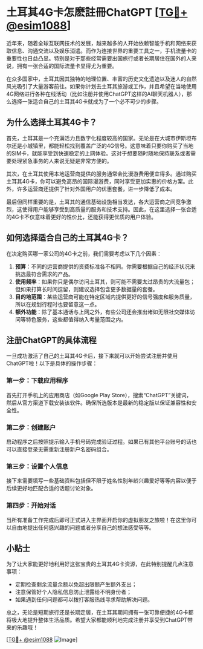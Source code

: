 # 土耳其4G卡怎麽註冊ChatGPT [[TG💪+ @esim1088](https://t.me/s/esim1088)]

近年来，随着全球互联网技术的发展，越来越多的人开始依赖智能手机和网络来获取信息、沟通交流以及娱乐消遣。而作为连接世界的重要工具之一，手机流量卡的重要性也日益凸显。特别是对于那些经常需要出国旅行或者长期居住在国外的人来说，拥有一张合适的国际流量卡显得尤为重要。

在众多国家中，土耳其因其独特的地理位置、丰富的历史文化遗迹以及迷人的自然风光吸引了大量游客前往。如果你计划去土耳其旅游或工作，并且希望在当地使用4G网络进行各种在线活动（比如注册并使用ChatGPT这样的AI聊天机器人），那么选择一张适合自己的土耳其4G卡就成为了一个必不可少的步骤。

## 为什么选择土耳其4G卡？

首先，土耳其是一个充满活力且数字化程度较高的国家。无论是在大城市伊斯坦布尔还是小城镇里，都能轻松找到覆盖广泛的4G信号。这意味着只要你购买了当地的SIM卡，就能享受到快速稳定的上网体验。这对于想要随时随地保持联系或者需要处理紧急事务的人来说无疑是非常方便的。

其次，在土耳其使用本地运营商提供的服务通常会比漫游费用便宜得多。通过购买土耳其4G卡，你可以避免高昂的国际漫游费，同时享受更加实惠的价格方案。此外，许多运营商还提供了针对外国用户的优惠套餐，进一步降低了成本。

最后但同样重要的是，土耳其的通信基础设施相当发达，各大运营商之间竞争激烈，这使得用户能够享受到高质量的服务和技术支持。因此，在这里选择一张合适的4G卡不仅意味着更好的性价比，还能获得更优质的用户体验。

## 如何选择适合自己的土耳其4G卡？

在决定购买哪一家公司的4G卡之前，我们需要考虑以下几个因素：

1. **预算**：不同的运营商提供的资费标准各不相同。你需要根据自己的经济状况来挑选最符合需求的产品。
2. **使用频率**：如果你只是偶尔访问土耳其，则可能不需要太过昂贵的大流量包；但如果打算长时间逗留，则建议选择包含更多数据量的套餐。
3. **目的地范围**：某些运营商可能在特定区域内提供更好的信号强度和服务质量，所以在规划行程时也要留意这一点。
4. **额外功能**：除了基本通话与上网之外，有些公司还会推出诸如无限社交媒体访问等特色服务，这些都值得纳入考量范围之内。

## 注册ChatGPT的具体流程

一旦成功激活了自己的土耳其4G卡后，接下来就可以开始尝试注册并使用ChatGPT啦！以下是具体的操作步骤：

### 第一步：下载应用程序
首先打开手机上的应用商店（如Google Play Store），搜索“ChatGPT”关键词，然后从官方渠道下载安装该软件。确保所选版本是最新的稳定版以保证兼容性和安全性。

### 第二步：创建账户
启动程序之后按照提示输入手机号码完成验证过程。如果已有其他平台账号的话也可以直接登录无需重新注册新户名密码组合。

### 第三步：设置个人信息
接下来需要填写一些基础资料包括但不限于姓名性别年龄兴趣爱好等等内容以便于后续更好地匹配合适的话题讨论对象。

### 第四步：开始对话
当所有准备工作完成后即可正式进入主界面开启你的虚拟朋友之旅啦！在这里你可以自由地提出任何感兴趣的问题或者分享自己的想法感受等等。

## 小贴士

为了让大家能更好地利用好这张宝贵的土耳其4G卡资源，在此特别提醒几点注意事项：

- 定期检查剩余流量余额以免超出限额产生额外支出；
- 注意保管好个人隐私信息防止泄露给不明身份者；
- 如果遇到任何问题都可以拨打客服热线寻求帮助解决问题。

总之，无论是短期旅行还是长期定居，在土耳其期间拥有一张可靠便捷的4G卡都将极大地提升整体生活品质。希望大家都能顺利地完成注册并享受到ChatGPT带来的乐趣哦！

[[TG💪+ @esim1088](https://t.me/s/esim1088) ![Image](https://i.postimg.cc/4NQfJmqS/Snipaste-2025-05-13-00-14-12.png)]